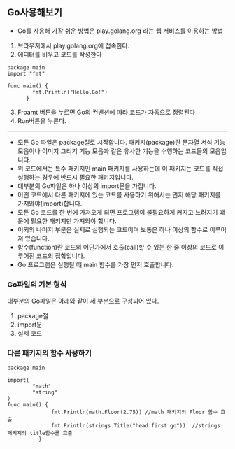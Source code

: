 ## Go사용해보기

* Go를 사용해 가장 쉬운 방법은 play.golang.org 라는 웹 서비스를 이용하는 방법

1. 브라우저에서 play.golang.org에 접속한다.
2. 에디터를 비우고 코드를 작성한다
~~~~~~
package main
import "fmt"

func main() {
        fmt.Println("Hello,Go!")
      }
~~~~~~
3. Froamt 버튼을 누르면 Go의 컨벤션에 따라 코드가 자동으로 정렬된다
4. Run버튼을 누른다.

-------------------------------

* 모든 Go 파일은 package절로 시작합니다. 패키지(package)란 문자열 서식 기능 모음이나 이미지 그리기 기능 모음과 같은 유사한 기능을 수행하는 코드들의 모음입니다.
* 위 코드에서는 특수 패키지인 main 패키지를 사용하는데 이 패키지는 코드를 직접 실행하는 경우에 반드시 필요한 패키지입니다.
* 대부분의 Go파일은 하나 이상의 import문을 가집니다.
* 어떤 코드에서 다른 패키지에 있는 코드를 사용하기 위해서는 먼저 해당 패키지를 가져와야(import)합니다.
* 모든 Go 코드를 한 번에 가져오게 되면 프로그램이 불필요하게 커지고 느려지기 떄문에 필요한 패키지만 가져와야 합니다.
* 이외의 나머지 부분은 실제로 실행되는 코드이며 보통은 하나 이상의 함수로 이루어져 있습니다.
* 함수(function)란 코드의 어딘가에서 호출(call)할 수 있는 한 줄 이상의 코드로 이루어진 코드의 집합입니다.
* Go 프로그램은 실행될 떄 main 함수를 가장 먼저 호출합니다.

### Go파일의 기본 형식  
대부분의 Go파일은 아래와 같이 세 부분으로 구성되어 있다.
1. package절
2. import문
3. 실제 코드

### 다른 패키지의 함수 사용하기
~~~~~~
package main

import(
        "math"
        "string"
)
func main() {
              fmt.Println(math.Floor(2.75)) //math 패키지의 Floor 함수 호출
              fmt.Println(strings.Title("head first go"))  //strings 패키지의 title함수를 호출
          }
~~~~~~
